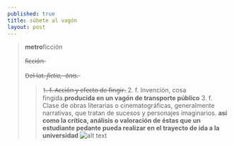 ```yaml
---
published: true
title: súbete al vagón
layout: post
---
```

>**metro**ficción
>
>f̶i̶c̶c̶i̶ó̶n̶
>
>D̶e̶l̶ ̶l̶a̶t̶.̶ ̶*̶f̶i̶c̶t̶i̶o̶,̶ ̶-̶ō̶n̶i̶s̶.̶*
>
>>1̶.̶ ̶f̶.̶ ̶A̶c̶c̶i̶ó̶n̶ ̶y̶ ̶e̶f̶e̶c̶t̶o̶ ̶d̶e̶ ̶f̶i̶n̶g̶i̶r̶.
>>2. f. Invención, cosa fingida.**producida en un vagón de transporte público**
>>3. f. Clase de obras literarias o cinematográficas, generalmente narrativas, que tratan de sucesos y personajes imaginarios. **así como la crítica, análisis o valoración de éstas que un estudiante pedante pueda realizar en el trayecto de ida a la universidad**
![alt text](https://media.giphy.com/media/CtNzoNVT5HgJ2/giphy.gif "Logo Title Text 1")